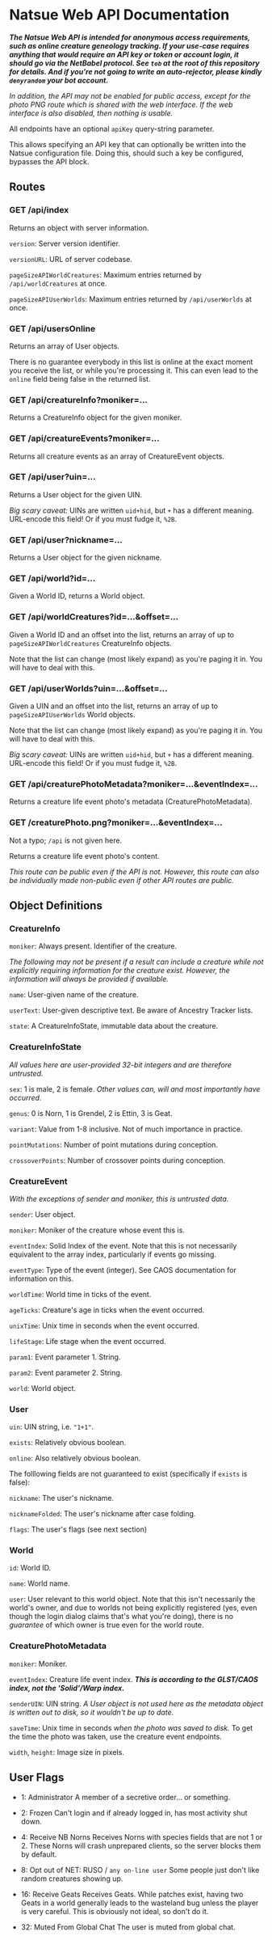 # Natsue Web API Documentation

***The Natsue Web API is intended for anonymous access requirements, such as online creature geneology tracking. If your use-case requires anything that would require an API key or token or account login, it should go via the NetBabel protocol. See `tob` at the root of this repository for details. And if you're not going to write an auto-rejector, please kindly `denyrandom` your bot account.***

*In addition, the API may not be enabled for public access, except for the photo PNG route which is shared with the web interface. If the web interface is also disabled, then nothing is usable.*

All endpoints have an optional `apiKey` query-string parameter. 

This allows specifying an API key that can optionally be written into the Natsue configuration file. Doing this, should such a key be configured, bypasses the API block.

## Routes

### GET /api/index

Returns an object with server information.

`version`: Server version identifier.

`versionURL`: URL of server codebase.

`pageSizeAPIWorldCreatures`: Maximum entries returned by `/api/worldCreatures` at once.

`pageSizeAPIUserWorlds`: Maximum entries returned by `/api/userWorlds` at once.

### GET /api/usersOnline

Returns an array of User objects.

There is no guarantee everybody in this list is online at the exact moment you receive the list, or while you're processing it. This can even lead to the `online` field being false in the returned list.

### GET /api/creatureInfo?moniker=...

Returns a CreatureInfo object for the given moniker.

### GET /api/creatureEvents?moniker=...

Returns all creature events as an array of CreatureEvent objects.

### GET /api/user?uin=...

Returns a User object for the given UIN.

*Big scary caveat:* UINs are written `uid+hid`, but `+` has a different meaning. URL-encode this field! Or if you must fudge it, `%2B`.

### GET /api/user?nickname=...

Returns a User object for the given nickname.

### GET /api/world?id=...

Given a World ID, returns a World object.

### GET /api/worldCreatures?id=...&offset=...

Given a World ID and an offset into the list, returns an array of up to `pageSizeAPIWorldCreatures` CreatureInfo objects.

Note that the list can change (most likely expand) as you're paging it in. You will have to deal with this.

### GET /api/userWorlds?uin=...&offset=...

Given a UIN and an offset into the list, returns an array of up to `pageSizeAPIUserWorlds` World objects.

Note that the list can change (most likely expand) as you're paging it in. You will have to deal with this.

*Big scary caveat:* UINs are written `uid+hid`, but `+` has a different meaning. URL-encode this field! Or if you must fudge it, `%2B`.

### GET /api/creaturePhotoMetadata?moniker=...&eventIndex=...

Returns a creature life event photo's metadata (CreaturePhotoMetadata).

### GET /creaturePhoto.png?moniker=...&eventIndex=...

Not a typo; `/api` is not given here.

Returns a creature life event photo's content.

*This route can be public even if the API is not. However, this route can also be individually made non-public even if other API routes are public.*

## Object Definitions

### CreatureInfo

`moniker`: Always present. Identifier of the creature.

*The following may not be present if a result can include a creature while not explicitly requiring information for the creature exist. However, the information will always be provided if available.*

`name`: User-given name of the creature.

`userText`: User-given descriptive text. Be aware of Ancestry Tracker lists.

`state`: A CreatureInfoState, immutable data about the creature.

### CreatureInfoState

*All values here are user-provided 32-bit integers and are therefore untrusted.*

`sex`: 1 is male, 2 is female. *Other values can, will and most importantly have occurred.*

`genus`: 0 is Norn, 1 is Grendel, 2 is Ettin, 3 is Geat.

`variant`: Value from 1-8 inclusive. Not of much importance in practice.

`pointMutations`: Number of point mutations during conception.

`crossoverPoints`: Number of crossover points during conception.

### CreatureEvent

*With the exceptions of sender and moniker, this is untrusted data.*

`sender`: User object.

`moniker`: Moniker of the creature whose event this is.

`eventIndex`: Solid Index of the event. Note that this is not necessarily equivalent to the array index, particularly if events go missing.

`eventType`: Type of the event (integer). See CAOS documentation for information on this.

`worldTime`: World time in ticks of the event.

`ageTicks`: Creature's age in ticks when the event occurred.

`unixTime`: Unix time in seconds when the event occurred.

`lifeStage`: Life stage when the event occurred.

`param1`: Event parameter 1. String.

`param2`: Event parameter 2. String.

`world`: World object.

### User

`uin`: UIN string, i.e. `"1+1"`.

`exists`: Relatively obvious boolean.

`online`: Also relatively obvious boolean.

The folllowing fields are not guaranteed to exist (specifically if `exists` is false):

`nickname`: The user's nickname.

`nicknameFolded`: The user's nickname after case folding.

`flags`: The user's flags (see next section)

### World

`id`: World ID.

`name`: World name.

`user`: User relevant to this world object. Note that this isn't necessarily the world's owner, and due to worlds not being explicitly registered (yes, even though the login dialog claims that's what you're doing), there is no *guarantee* of which owner is true even for the world route.

### CreaturePhotoMetadata

`moniker`: Moniker.

`eventIndex`: Creature life event index. _**This is according to the GLST/CAOS index, not the 'Solid'/Warp index.**_

`senderUIN`: UIN string. _A User object is not used here as the metadata object is written out to disk, so it wouldn't be up to date._

`saveTime`: Unix time in seconds _when the photo was saved to disk._ To get the time the photo was taken, use the creature event endpoints.

`width`, `height`: Image size in pixels.

## User Flags

+ 1: Administrator
  A member of a secretive order... or something.

+ 2: Frozen
  Can't login and if already logged in, has most activity shut down.

+ 4: Receive NB Norns
  Receives Norns with species fields that are not 1 or 2. These Norns will crash unprepared clients, so the server blocks them by default.

+ 8: Opt out of NET: RUSO / `any on-line user`
  Some people just don't like random creatures showing up.

+ 16: Receive Geats
  Receives Geats. While patches exist, having two Geats in a world generally leads to the wasteland bug unless the player is very careful. This is obviously not ideal, so don't do it.

+ 32: Muted From Global Chat
  The user is muted from global chat.
